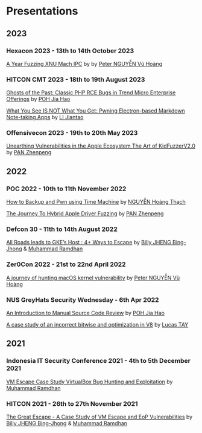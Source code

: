 # Presentations

## 2023

### Hexacon 2023 - 13th to 14th October 2023
[A Year Fuzzing XNU Mach IPC](https://github.com/star-sg/Presentations/blob/main/Hexacon%202023/A%20Year%20Fuzzing%20XNU%20Mach%20IPC.pptx) by by [Peter NGUYỄN Vũ Hoàng](https://github.com/peternguyen93)

### HITCON CMT 2023 - 18th to 19th August 2023
[Ghosts of the Past: Classic PHP RCE Bugs in Trend Micro Enterprise Offerings](https://github.com/star-sg/Presentations/blob/main/HITCON%202023/Ghosts%20of%20the%20Past%20-%20Classic%20PHP%20RCE%20Bugs%20in%20Trend%20Micro%20Enterprise%20Offerings.pdf) by [POH Jia Hao](https://github.com/limerencee)

[What You See IS NOT What You Get: Pwning Electron-based Markdown Note-taking Apps](https://github.com/star-sg/Presentations/blob/main/HITCON%202023/Pwning%20Electron-based%20Markdown%20Note-taking%20Apps.pdf) by [LI Jiantao](https://github.com/chromium1337)

### Offensivecon 2023 - 19th to 20th May 2023
[Unearthing Vulnerabilities in the Apple Ecosystem The Art of KidFuzzerV2.0](https://github.com/star-sg/Presentations/blob/main/Offensivecon%202023/Unearthing%20Vulnerabilities%20in%20the%20Apple%20Ecosystem%20The%20Art%20of%20KidFuzzerV2.0.pdf) by [PAN Zhenpeng](https://twitter.com/Peterpan980927)

## 2022

### POC 2022 - 10th to 11th November 2022
[How to Backup and Pwn using Time Machine](https://github.com/star-sg/Presentations/blob/main/POC%202022/Nguyen%20Hoang%20Thach.pdf) by [NGUYỄN Hoàng Thạch](https://twitter.com/hi_im_d4rkn3ss)

[The Journey To Hybrid Apple Driver Fuzzing](https://github.com/star-sg/Presentations/blob/main/POC%202022/Zhenpeng%20Pan.pdf) by [PAN Zhenpeng](https://twitter.com/Peterpan980927)


### Defcon 30 - 11th to 14th August 2022
[All Roads leads to GKE’s Host : 4+ Ways to Escape](https://github.com/star-sg/Presentations/blob/main/Defcon%2030/Billy%20Jheng%20%20%20Muhammad%20Alifa%20Ramdhan%20-%20All%20Roads%20leads%20to%20GKEs%20Host%20%204%2B%20Ways%20to%20Escape.pdf) by [Billy JHENG Bing-Jhong](https://github.com/st424204) & [Muhammad Ramdhan](https://github.com/d4em0n) 


### Zer0Con 2022 - 21st to 22nd April 2022
[A journey of hunting macOS kernel vulnerability](https://github.com/star-sg/Presentations/blob/main/Zer0Con%202022/A%20Journey%20Of%20Hunting%20macOS%20kernel.pptx) by [Peter NGUYỄN Vũ Hoàng](https://github.com/peternguyen93)


### NUS GreyHats Security Wednesday - 6th Apr 2022
[An Introduction to Manual Source Code Review](https://github.com/star-sg/Presentations/blob/main/NUS%20GreyHats%20SecWed%20Apr%202021/Introduction%20to%20Manual%20Source%20Code%20Review/Introduction%20to%20Manual%20Source%20Code%20Review.pdf) by [POH Jia Hao](https://github.com/limerencee)

[A case study of an incorrect bitwise and optimization in V8](https://github.com/star-sg/Presentations/blob/main/NUS%20GreyHats%20SecWed%20Apr%202021/A%20case%20study%20of%20an%20incorrect%20bitwise%20and%20optimization%20in%20V8/CVE-2021-30599_official.pptx) by [Lucas TAY](https://github.com/cExplr)


## 2021 

### Indonesia IT Security Conference 2021 - 4th to 5th December 2021
[VM Escape Case Study VirtualBox Bug Hunting and Exploitation](https://github.com/star-sg/Presentations/blob/main/IDSECCONF%202021/VM%20Escape%20Case%20Study_%20VirtualBox%20Bug%20Hunting%20and%20Exploitation%20(IDSECCONF%202021).pdf) by [Muhammad Ramdhan](https://github.com/d4em0n)


### HITCON 2021 - 26th to 27th November 2021
[The Great Escape - A Case Study of VM Escape and EoP Vulnerabilities](https://github.com/star-sg/Presentations/blob/main/HITCON%202021/The%20Great%20Escape%20-%20A%20Case%20Study%20of%20VM%20Escape%20and%20EoP%20Vulnerabilities(HITCON%202021).pdf) by [Billy JHENG Bing-Jhong](https://github.com/st424204) & [Muhammad Ramdhan](https://github.com/d4em0n)



